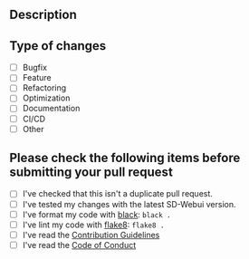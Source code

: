 ## Description

<!--
Please describe your changes. But now write them in here wrapped in a comment.
If your pull request fixes an issue, please reference the issue number as "close #000" in the pull request description.
If your pull request changes the UI, please include screenshots of the changes.
-->

## Type of changes

<!-- Please select the type of change(s) made in this pull request, and delete inrelavant ones -->

- [ ] Bugfix <!-- non-breaking change which fixes an issue -->
- [ ] Feature <!-- non-breaking change which adds functionality -->
- [ ] Refactoring <!-- code style changes, refactoring, etc. -->
- [ ] Optimization <!-- code performance improvements, etc. -->
- [ ] Documentation <!-- changes to documentation only -->
- [ ] CI/CD <!-- changes to CI/CD pipeline -->
- [ ] Other <!-- please specify in the description below -->

## Please check the following items before submitting your pull request
<!-- Thank you for contributing to the SD-WebUI Stable Horde Worker Bridge Project!
Please check the following items before submitting your pull request.

Note: You can install flake8 and black that we are using for linting the code with `pip install -r requirements.txt` -->

- [ ] I've checked that this isn't a duplicate pull request.
- [ ] I've tested my changes with the latest SD-Webui version.
- [ ] I've format my code with [black](https://black.readthedocs.io/): `black .`
- [ ] I've lint my code with [flake8](https://flake8.pycqa.org/): `flake8 .`
- [ ] I've read the [Contribution Guidelines](https://github.com/sdwebui-w-horde/sd-webui-stable-horde-worker/blob/master/CONTRIBUTING.md)
- [ ] I've read the [Code of Conduct](https://github.com/sdwebui-w-horde/.github/blob/master/CODE_OF_CONDUCT.md)
